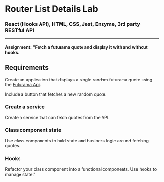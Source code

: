 # Router List Details Lab

### React (Hooks API), HTML, CSS, Jest, Enzyme, 3rd party RESTful API
___

#### Assignment: "Fetch a futurama quote and display it with and without hooks.

## Requirements

Create an application that displays a single random futurama quote using the
[Futurama Api](https://futuramaapi.herokuapp.com/).

Include a button that fetches a new random quote.

### Create a service

Create a service that can fetch quotes from the API.

### Class component state

Use class components to hold state and business logic around fetching quotes.

### Hooks

Refactor your class component into a functional components. Use hooks to manage
state."

